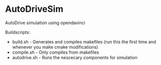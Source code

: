 # AutoDriveSim
AutoDrive simulation using opendavinci

Buildscripts:
* build.sh - Generates and compiles makefiles (run this the first time and whenever you make cmake modifications)
* compile.sh - Only compiles from makefiles
* autodrive.sh - Runs the nescecary components for simulation
